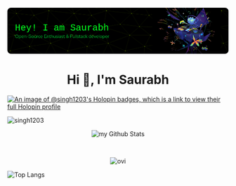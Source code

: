![Header](./saurabh-github-header-image.png)

<h1 align="center">Hi 👋, I'm Saurabh </h1>

[![An image of @singh1203's Holopin badges, which is a link to view their full Holopin profile](https://holopin.me/singh1203)](https://holopin.io/@singh1203)
 
<!--
<p align="left"> <img src="https://visitor-badge.laobi.icu/badge?page_id=singh1203.singh1203" alt="singh1203"> </p> -->

<p align="left"> <img src="https://komarev.com/ghpvc/?username=singh1203&label=Profile+view&style=for-the-badge&color=orange" alt="singh1203" </p>

<p align="center">
 <img src="https://github-readme-stats.vercel.app/api?username=singh1203&include_all_commits=true&count_private=true&show_icons=true&line_height=20&title_color=2B5BBD&icon_color=1124BB&text_color=A1A1A1&bg_color=0,000000,130F40" alt="my Github Stats"/>

</p>

<br>
<p align="center">
 <img src="https://github-readme-stats.vercel.app/api/top-langs?username=singh1203&show_icons=true&locale=en&layout=compact&theme=chartreuse-dark" alt="ovi" />
</p>

![Top Langs](https://github-readme-stats.vercel.app/api/top-langs/?username=singh1203&layout=compact)
